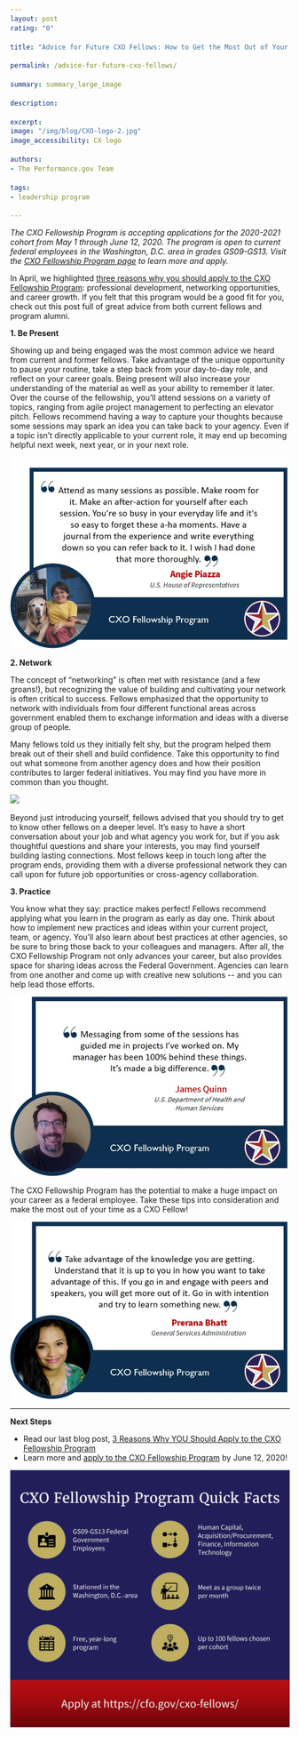 ```yaml
---
layout: post
rating: "0"

title: "Advice for Future CXO Fellows: How to Get the Most Out of Your Fellowship Year"

permalink: /advice-for-future-cxo-fellows/

summary: summary_large_image

description:

excerpt:
image: "/img/blog/CXO-logo-2.jpg"
image_accessibility: CX logo

authors:
- The Performance.gov Team

tags:
- leadership program

---
```

*The CXO Fellowship Program is accepting applications for the 2020-2021 cohort from May 1 through June 12, 2020. The program is open to current federal employees in the Washington, D.C. area in grades GS09-GS13. Visit the [CXO Fellowship Program page](https://cfo.gov/cxo-fellows/) to learn more and apply.*

In April, we highlighted [three reasons why you should apply to the CXO Fellowship Program](https://www.performance.gov/3-reasons-why-you-should-apply-to-CXO-fellowship-program/): professional development, networking opportunities, and career growth. If you felt that this program would be a good fit for you, check out this post full of great advice from both current fellows and program alumni.


**1. Be Present**

  Showing up and being engaged was the most common advice we heard from current and former fellows. Take advantage of the unique opportunity to pause your routine, take a step back from your day-to-day role, and reflect on your career goals. Being present will also  increase your understanding of the material as well as your ability to remember it later. Over the course of the fellowship, you’ll attend sessions on a variety of topics, ranging from agile project management to perfecting an elevator pitch. Fellows recommend having a way to capture your thoughts because some sessions may spark an idea you can take back to your agency. Even if a topic isn’t directly applicable to your current role, it may end up becoming helpful next week, next year, or in your next role.

  <img src="../img/blog/cxo-present-image-1.jpg" style="width:500px;">


**2. Network**

  The concept of “networking” is often met with resistance (and a few groans!), but recognizing the value of building and cultivating your network is often critical to success. Fellows emphasized that the opportunity to network with individuals from four different functional areas across government enabled them to exchange information and ideas with a diverse group of people.

  Many fellows told us they initially felt shy, but the program helped them break out of their shell and build confidence. Take this opportunity to find out what someone from another agency does and how their position contributes to larger federal initiatives. You may find you have more in common than you thought.

<img src="../img/blog/cxo-network-image-1.png" style="width:500px;">

  Beyond just introducing yourself, fellows advised that you should try to get to know other fellows on a deeper level. It’s easy to have a short conversation about your job and what agency you work for, but if you ask thoughtful questions and share your interests, you may find yourself building lasting connections. Most fellows keep in touch long after the program ends, providing them with a diverse professional network they can call upon for future job opportunities or cross-agency collaboration.

**3. Practice**

  You know what they say: practice makes perfect! Fellows recommend applying what you learn in the program as early as day one. Think about how to implement new practices and ideas within your current project, team, or agency. You’ll also learn about best practices at other agencies, so be sure to bring those back to your colleagues and managers. After all, the CXO Fellowship Program not only advances your career, but also provides space for sharing ideas across the Federal Government. Agencies can learn from one another and come up with creative new solutions -- and you can help lead those efforts.

  <img src="../img/blog/cxo-practice-image-1.jpg" style="width:500px;">


  The CXO Fellowship Program has the potential to make a huge impact on your career as a federal employee. Take these tips into consideration and make the most out of your time as a CXO Fellow!

  <img src="../img/blog/cxo-practice-image-2.jpg" style="width:500px;">

---------------------------

**Next Steps**
- Read our last blog post, [3 Reasons Why YOU Should Apply to the CXO Fellowship Program](https://www.performance.gov/3-reasons-why-you-should-apply-to-CXO-fellowship-program/)
- Learn more and [apply to the CXO Fellowship Program](https://cfo.gov/cxo-fellows/) by June 12, 2020!

<img src="../img/blog/cxo-final-graphic.jpg">
